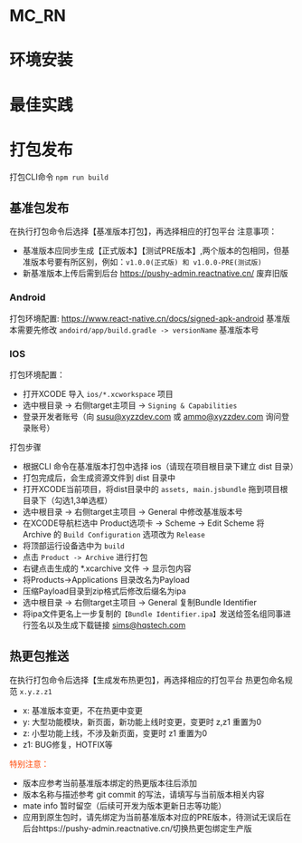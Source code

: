 <!--
 * @Author: ammo@xyzzdev.com
 * @Date: 2024-05-05 23:02:58
 * @LastEditors: ammo@xyzzdev.com
 * @FilePath: /app_face_b/README.md
 * @Description:
-->
# MC_RN

# 环境安装

# 最佳实践

# 打包发布
打包CLI命令
`npm run build`

## 基准包发布
在执行打包命令后选择【基准版本打包】，再选择相应的打包平台
注意事项：
- 基准版本应同步生成【正式版本】【测试PRE版本】,两个版本的包相同，但基准版本号要有所区别，例如：`v1.0.0(正式版) 和 v1.0.0-PRE(测试版)`
- 新基准版本上传后需到后台 https://pushy-admin.reactnative.cn/ 废弃旧版
### Android
打包环境配置: https://www.react-native.cn/docs/signed-apk-android
基准版本需要先修改 `andoird/app/build.gradle -> versionName` 基准版本号

### IOS
打包环境配置：
- 打开XCODE 导入 `ios/*.xcworkspace` 项目
- 选中根目录 -> 右侧target主项目 -> `Signing & Capabilities`
- 登录开发者账号（向 susu@xyzzdev.com 或 ammo@xyzzdev.com 询问登录账号）

打包步骤
- 根据CLI 命令在基准版本打包中选择 ios（请现在项目根目录下建立 dist 目录）
- 打包完成后，会生成资源文件到 dist 目录中
- 打开XCODE当前项目，将dist目录中的 `assets, main.jsbundle` 拖到项目根目录下（勾选1,3单选框）
- 选中根目录 -> 右侧target主项目 -> General 中修改基准版本号
- 在XCODE导航栏选中 Product选项卡 -> Scheme -> Edit Scheme 将 Archive 的 `Build Configuration` 选项改为 `Release`
- 将顶部运行设备选中为 `build`
- 点击 `Product -> Archive` 进行打包
- 右键点击生成的 *.xcarchive 文件 -> 显示包内容
- 将Products->Applications 目录改名为Payload
- 压缩Payload目录到zip格式后修改后缀名为ipa
- 选中根目录 -> 右侧target主项目 -> General 复制Bundle Identifier
- 将ipa文件更名上一步复制的`【Bundle Identifier.ipa】`发送给签名组同事进行签名以及生成下载链接 sims@hqstech.com

## 热更包推送
在执行打包命令后选择【生成发布热更包】，再选择相应的打包平台
热更包命名规范 `x.y.z.z1`
- x: 基准版本变更，不在热更中变更
- y: 大型功能模块，新页面，新功能上线时变更，变更时 z,z1 重置为0
- z: 小型功能上线，不涉及新页面，变更时 z1 重置为0
- z1: BUG修复，HOTFIX等

<font color="#ff4500">特别注意：</font>
- 版本应参考当前基准版本绑定的热更版本往后添加
- 版本名称与描述参考 git commit 的写法，请填写与当前版本相关内容
- mate info 暂时留空（后续可开发为版本更新日志等功能）
- 应用到原生包时，请先绑定为当前基准版本对应的PRE版本，待测试无误后在后台https://pushy-admin.reactnative.cn/切换热更包绑定生产版



